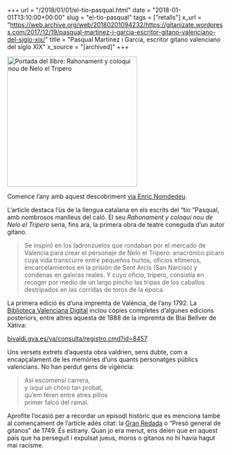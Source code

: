 +++
url = "/2018/01/01/el-tio-pasqual.html"
date = "2018-01-01T13:10:00+00:00"
slug = "el-tio-pasqual"
tags = ["retalls"]
x_url = "https://web.archive.org/web/20180201094232/https://gitanizate.wordpress.com/2017/12/19/pasqual-martinez-i-garcia-escritor-gitano-valenciano-del-siglo-xix/"
title = "Pasqual Martínez i Garcia, escritor gitano valenciano del siglo XIX"
x_source = "[archived]"
+++


<img src="/wp-content/uploads/2018/01/Nelo.jpg" class="alignnone size-medium wp-image-769" width="300" height="300" alt="Portada del llibre: Rahonament y coloqui nou de Nelo el Tripero">

Comence l’any amb aquest descobriment [via Enric Nomdedéu](https://twitter.com/nomdedeu/status/947757982229696512).

L’article destaca l’ús de la llengua catalana en els escrits del “tio ”Pasqual, amb nombrosos manlleus del caló. El seu *Rahonament y coloqui nou de Nelo el Tripero* seria, fins ara, la primera obra de teatre coneguda d’un autor gitano.

> Se inspiró en los ladronzuelos que rondaban por el mercado de Valencia para crear el personaje de Nelo el Tripero: anacrónico pícaro cuya vida transcurre entre pequeños hurtos, oficios efímeros, encarcelamientos en la prisión de Sent Arcís (San Narciso) y condenas en galeras reales. Y cuyo oficio, tripero, consistía en recoger por medio de un largo pincho las tripas de los caballos destripados en las corridas de toros de la época.

La primera edició és d’una impremta de València, de l’any 1792. La [Biblioteca Valenciana Digital](http://bivaldi.gva.es) inclou còpies completes d’algunes edicions posteriors, entre altres aquesta de 1888 de la impremta de Blai Bellver de Xàtiva:

[bivaldi.gva.es/va/consulta/registro.cmd?id=8457](http://bivaldi.gva.es/va/consulta/registro.cmd?id=8457)

Uns versets extrets d’aquesta obra valdrien, sens dubte, com a encapçalament de les memòries d’uns quants personatges públics valencians. No han perdut gens de vigència:

> Así escomensí carrera,  
> y ixquí un chóro tan probat,  
> qu’em féren entre atres pillos  
> primer falcó del ramal.

Aprofite l’ocasió per a recordar un episodi històric que es menciona també al començament de l’article adés citat: la [Gran Redada](https://ca.wikipedia.org/wiki/Gran_Agafada) o “Presó general de gitanos” de 1749. És estrany. Quan jo era menut, ens deien que en aquest país que ha perseguit i expulsat jueus, moros o gitanos no hi havia hagut mai racisme.
